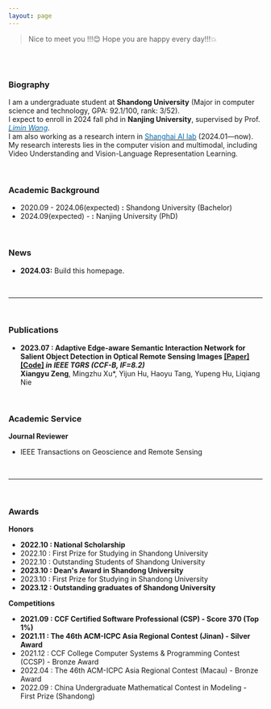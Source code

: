 ```yaml
---
layout: page
---
```


> Nice to meet you !!!😊 Hope you are happy every day!!!💥

<br> <br>

### Biography

I am a undergraduate student at **Shandong University** (Major in computer science and technology, GPA: 92.1/100, rank: 3/52). 
<br>
I expect to enroll in 2024 fall phd  in **Nanjing University**, supervised by Prof. [*<font color="#006ab1">Limin Wang</font>*](https://wanglimin.github.io/). 
<br>
I am also working as a research intern in [<font color="#006ab1">Shanghai AI lab</font>](https://www.shlab.org.cn/) (2024.01—now).
<br>
My research interests lies in the computer vision and multimodal, including Video Understanding and Vision-Language Representation Learning.

<br>

### Academic Background

- 2020.09 - 2024.06(expected) **:** Shandong University (Bachelor)
- 2024.09(expected) - **:** Nanjing University (PhD)

<br>

### News

- **2024.03:** Build this homepage.

<br>

---

<br>

### Publications

- **2023.07 : Adaptive Edge-aware Semantic Interaction Network for Salient Object Detection in Optical Remote Sensing Images [[Paper]](https://ieeexplore.ieee.org/abstract/document/10198281/) [[Code]](https://github.com/xumingzhu989/AESINet-TGRS) *in IEEE TGRS (CCF-B, IF=8.2)*** <br>
**Xiangyu Zeng**, Mingzhu Xu*, Yijun Hu, Haoyu Tang, Yupeng Hu, Liqiang Nie

<br>

### Academic Service

**Journal Reviewer**
- IEEE Transactions on Geoscience and Remote Sensing

<br>

---

<br>

### Awards 

**Honors**
- **2022.10 : National Scholarship**
- 2022.10 : First Prize for Studying in Shandong University
- 2022.10 : Outstanding Students of Shandong University
- **2023.10 : Dean's Award in Shandong University**
- 2023.10 : First Prize for Studying in Shandong University
- **2023.12 : Outstanding graduates of Shandong University**

**Competitions**
- **2021.09 : CCF Certified Software Professional (CSP) - Score 370 (Top 1%)**
- **2021.11 : The 46th ACM-ICPC Asia Regional Contest (Jinan) - Silver Award**
- 2021.12 : CCF College Computer Systems & Programming Contest (CCSP) - Bronze Award
- 2022.04 : The 46th ACM-ICPC Asia Regional Contest (Macau) - Bronze Award
- 2022.09 : China Undergraduate Mathematical Contest in Modeling - First Prize (Shandong)
